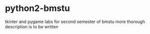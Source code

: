 # python2-bmstu
tkinter and pygame labs for second semester of bmstu
more thorough description is to be written
